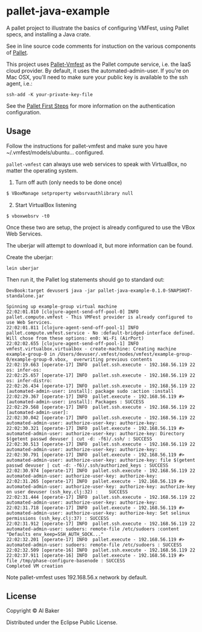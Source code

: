 # pallet-java-example

A pallet project to illustrate the basics of configuring VMFest, using Pallet specs, and installing a Java crate.

See in line source code comments for instuction on the various components of [Pallet](http://palletops.com/).

This project uses [Pallet-Vmfest](https://github.com/pallet/pallet-vmfest) as the Pallet compute service, i.e. the IaaS cloud provider.  By default, it uses the automated-admin-user.  If you're on Mac OSX, you'll need to make sure your public key is available to the ssh agent, i.e.: 

    ssh-add -K your-private-key-file

See the [Pallet First Steps](http://palletops.com/doc/first-steps/) for more information on the authentication configuration.

## Usage

Follow the instructions for pallet-vmfest and make sure you have ~/.vmfest/models/ubuntu... configured.

```pallet-vmfest``` can always use web services to speak with VirtualBox, no matter the operating system.

1. Turn off auth (only needs to be done once)
  ```bash
  $ VBoxManage setproperty websrvauthlibrary null
  ```

2. Start VirtualBox listening
  ```shell
  $ vboxwebsrv -t0
  ```

Once these two are setup, the project is already configured to use the VBox Web Services.

The uberjar will attempt to download it, but more information can be found.


Create the uberjar:

    lein uberjar


Then run it, the Pallet log statements should go to standard out:

    DevBook:target devuser$ java -jar pallet-java-example-0.1.0-SNAPSHOT-standalone.jar
            
    Spinning up example-group virtual machine
    22:02:01.810 [clojure-agent-send-off-pool-0] INFO  pallet.compute.vmfest - This VMFest provider is already configured to use Web Services.
    22:02:01.811 [clojure-agent-send-off-pool-1] INFO  pallet.compute.vmfest.service - No :default-bridged-interface defined. Will chose from these options: en0: Wi-Fi (AirPort)
    22:02:02.655 [clojure-agent-send-off-pool-1] INFO  vmfest.virtualbox.virtualbox - create-machine: Creating machine example-group-0 in /Users/devuser/.vmfest/nodes/vmfest/example-group-0/example-group-0.vbox,  overwriting previous contents
    22:02:19.663 [operate-17] INFO  pallet.ssh.execute - 192.168.56.119 22 os: infer-os:
    22:02:25.657 [operate-17] INFO  pallet.ssh.execute - 192.168.56.119 22 os: infer-distro:
    22:02:26.434 [operate-17] INFO  pallet.ssh.execute - 192.168.56.119 22 [automated-admin-user: install]: package sudo :action :install
    22:02:29.367 [operate-17] INFO  pallet.execute - 192.168.56.119 #> [automated-admin-user: install]: Packages : SUCCESS
    22:02:29.568 [operate-17] INFO  pallet.ssh.execute - 192.168.56.119 22 [automated-admin-user]:
    22:02:30.042 [operate-17] INFO  pallet.ssh.execute - 192.168.56.119 22 automated-admin-user: authorize-user-key: authorize-key:
    22:02:30.321 [operate-17] INFO  pallet.execute - 192.168.56.119 #> automated-admin-user: authorize-user-key: authorize-key: Directory $(getent passwd devuser | cut -d: -f6)/.ssh/ : SUCCESS
    22:02:30.513 [operate-17] INFO  pallet.ssh.execute - 192.168.56.119 22 automated-admin-user: authorize-user-key: authorize-key:
    22:02:30.791 [operate-17] INFO  pallet.execute - 192.168.56.119 #> automated-admin-user: authorize-user-key: authorize-key: file $(getent passwd devuser | cut -d: -f6)/.ssh/authorized_keys : SUCCESS
    22:02:30.974 [operate-17] INFO  pallet.ssh.execute - 192.168.56.119 22 automated-admin-user: authorize-user-key: authorize-key:
    22:02:31.265 [operate-17] INFO  pallet.execute - 192.168.56.119 #> automated-admin-user: authorize-user-key: authorize-key: authorize-key on user devuser (ssh_key.clj:32) :    SUCCESS
    22:02:31.444 [operate-17] INFO  pallet.ssh.execute - 192.168.56.119 22 automated-admin-user: authorize-user-key: authorize-key:
    22:02:31.718 [operate-17] INFO  pallet.execute - 192.168.56.119 #> automated-admin-user: authorize-user-key: authorize-key: Set selinux permissions (ssh_key.clj:37) : SUCCESS
    22:02:31.912 [operate-17] INFO  pallet.ssh.execute - 192.168.56.119 22 automated-admin-user: sudoers: remote-file /etc/sudoers :content "Defaults env_keep=SSH_AUTH_SOCK..."
    22:02:32.201 [operate-17] INFO  pallet.execute - 192.168.56.119 #> automated-admin-user: sudoers: remote-file /etc/sudoers : SUCCESS
    22:02:32.509 [operate-16] INFO  pallet.ssh.execute - 192.168.56.119 22
    22:02:37.911 [operate-16] INFO  pallet.execute - 192.168.56.119 #> file /tmp/phase-configure-basenode : SUCCESS
    Completed VM creation


Note pallet-vmfest uses 192.168.56.x network by default.

## License

Copyright ©  Al Baker

Distributed under the Eclipse Public License.
